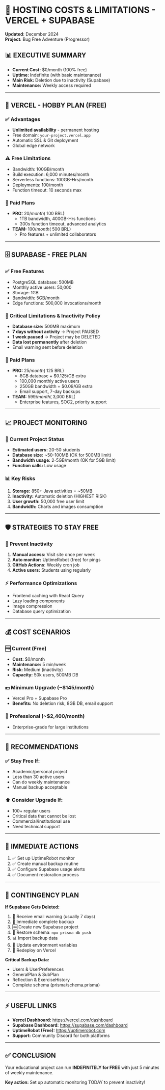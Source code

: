 # 🚀 HOSTING COSTS & LIMITATIONS - VERCEL + SUPABASE

**Updated:** December 2024  
**Project:** Bug Free Adventure (Progressor)

## 📊 EXECUTIVE SUMMARY

- **Current Cost:** $0/month (100% free)
- **Uptime:** Indefinite (with basic maintenance)
- **Main Risk:** Deletion due to inactivity (Supabase)
- **Maintenance:** Weekly access required

---

## 🔗 VERCEL - HOBBY PLAN (FREE)

### ✅ Advantages

- **Unlimited availability** - permanent hosting
- Free domain: `your-project.vercel.app`
- Automatic SSL & Git deployment
- Global edge network

### ⚠️ Free Limitations

- Bandwidth: 100GB/month
- Build execution: 6,000 minutes/month
- Serverless functions: 100GB-Hrs/month
- Deployments: 100/month
- Function timeout: 10 seconds max

### 💸 Paid Plans

- **PRO:** $20/month (~$100 BRL)
  - 1TB bandwidth, 400GB-Hrs functions
  - 300s function timeout, advanced analytics
- **TEAM:** $100/month (~$500 BRL)
  - Pro features + unlimited collaborators

---

## 🗄️ SUPABASE - FREE PLAN

### ✅ Free Features

- PostgreSQL database: 500MB
- Monthly active users: 50,000
- Storage: 1GB
- Bandwidth: 5GB/month
- Edge functions: 500,000 invocations/month

### 🚨 Critical Limitations & Inactivity Policy

- **Database size:** 500MB maximum
- **7 days without activity** → Project PAUSED
- **1 week paused** → Project may be DELETED
- **Data lost permanently** after deletion
- Email warning sent before deletion

### 💸 Paid Plans

- **PRO:** $25/month (~$125 BRL)
  - 8GB database + $0.125/GB extra
  - 100,000 monthly active users
  - 250GB bandwidth + $0.09/GB extra
  - Email support, 7-day backups
- **TEAM:** $599/month (~$3,000 BRL)
  - Enterprise features, SOC2, priority support

---

## 📈 PROJECT MONITORING

### 🎯 Current Project Status

- **Estimated users:** 20-50 students
- **Database size:** ~50-100MB (OK for 500MB limit)
- **Bandwidth usage:** 2-5GB/month (OK for 5GB limit)
- **Function calls:** Low usage

### 📊 Key Risks

1. **Storage:** 850+ Java activities = ~50MB
2. **Inactivity:** Automatic deletion (HIGHEST RISK)
3. **User growth:** 50,000 free user limit
4. **Bandwidth:** Charts and images consumption

---

## 🛡️ STRATEGIES TO STAY FREE

### 🔄 Prevent Inactivity

1. **Manual access:** Visit site once per week
2. **Auto monitor:** UptimeRobot (free) for pings
3. **GitHub Actions:** Weekly cron job
4. **Active users:** Students using regularly

### ⚡ Performance Optimizations

- Frontend caching with React Query
- Lazy loading components
- Image compression
- Database query optimization

---

## 💰 COST SCENARIOS

### 🆓 Current (Free)

- **Cost:** $0/month
- **Maintenance:** 5 min/week
- **Risk:** Medium (inactivity)
- **Capacity:** 50k users, 500MB DB

### 💵 Minimum Upgrade (~$145/month)

- Vercel Pro + Supabase Pro
- **Benefits:** No deletion risk, 8GB DB, email support

### 💼 Professional (~$2,400/month)

- Enterprise-grade for large institutions

---

## 🎯 RECOMMENDATIONS

### ✅ Stay Free If:

- Academic/personal project
- Less than 30 active users
- Can do weekly maintenance
- Manual backup acceptable

### ⬆️ Consider Upgrade If:

- 100+ regular users
- Critical data that cannot be lost
- Commercial/institutional use
- Need technical support

---

## 🔧 IMMEDIATE ACTIONS

1. ✅ Set up UptimeRobot monitor
2. ✅ Create manual backup routine
3. ✅ Configure Supabase usage alerts
4. ✅ Document restoration process

---

## 🚨 CONTINGENCY PLAN

**If Supabase Gets Deleted:**

1. 📧 Receive email warning (usually 7 days)
2. 💾 Immediate complete backup
3. 🆕 Create new Supabase project
4. 📝 Restore schema: `npx prisma db push`
5. 📊 Import backup data
6. 🔗 Update environment variables
7. 🚀 Redeploy on Vercel

**Critical Backup Data:**

- Users & UserPreferences
- GeneralPlan & SubPlan
- Reflection & ExerciseHistory
- Complete schema (prisma/schema.prisma)

---

## ⚡ USEFUL LINKS

- **Vercel Dashboard:** https://vercel.com/dashboard
- **Supabase Dashboard:** https://supabase.com/dashboard
- **UptimeRobot (Free):** https://uptimerobot.com
- **Support:** Community Discord for both platforms

---

## ✅ CONCLUSION

Your educational project can run **INDEFINITELY for FREE** with just 5 minutes of weekly maintenance.

**Key action:** Set up automatic monitoring TODAY to prevent inactivity!
